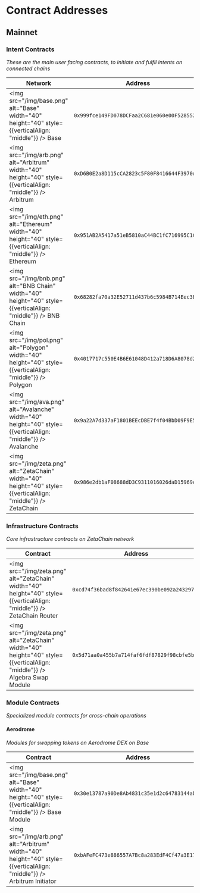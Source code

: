 # Contract Addresses

## Mainnet

### Intent Contracts

_These are the main user facing contracts, to initiate and fulfil intents on connected chains_

| Network | Address | Explorer |
| --- | --- | --- |
| <img src="/img/base.png" alt="Base" width="40" height="40" style={{verticalAlign: "middle"}} /> Base | `0x999fce149FD078DCFaa2C681e060e00F528552f4` | [View on BaseScan](https://basescan.org/address/0x999fce149FD078DCFaa2C681e060e00F528552f4) |
| <img src="/img/arb.png" alt="Arbitrum" width="40" height="40" style={{verticalAlign: "middle"}} /> Arbitrum | `0xD6B0E2a8D115cCA2823c5F80F8416644F3970dD2` | [View on Arbiscan](https://arbiscan.io/address/0xd6b0e2a8d115cca2823c5f80f8416644f3970dd2) |
| <img src="/img/eth.png" alt="Ethereum" width="40" height="40" style={{verticalAlign: "middle"}} /> Ethereum | `0x951AB2A5417a51eB5810aC44BC1fC716995C1CAB` | [View on Etherscan](https://etherscan.io/address/0x951ab2a5417a51eb5810ac44bc1fc716995c1cab) |
| <img src="/img/bnb.png" alt="BNB Chain" width="40" height="40" style={{verticalAlign: "middle"}} /> BNB Chain | `0x68282fa70a32E52711d437b6c5984B714Eec3ED0` | [View on BscScan](https://bscscan.com/address/0x68282fa70a32e52711d437b6c5984b714eec3ed0) |
| <img src="/img/pol.png" alt="Polygon" width="40" height="40" style={{verticalAlign: "middle"}} /> Polygon | `0x4017717c550E4B6E61048D412a718D6A8078d264` | [View on PolygonScan](https://polygonscan.com/address/0x4017717c550e4b6e61048d412a718d6a8078d264) |
| <img src="/img/ava.png" alt="Avalanche" width="40" height="40" style={{verticalAlign: "middle"}} /> Avalanche | `0x9a22A7d337aF1801BEEcDBE7f4f04BbD09F9E5bb` | [View on Snowtrace](https://snowtrace.io/address/0x9a22a7d337af1801beecdbe7f4f04bbd09f9e5bb) |
| <img src="/img/zeta.png" alt="ZetaChain" width="40" height="40" style={{verticalAlign: "middle"}} /> ZetaChain | `0x986e2db1aF08688dD3C9311016026daD15969e09` | [View on Blockscout](https://zetachain.blockscout.com/address/0x986e2db1af08688dd3c9311016026dad15969e09) |

### Infrastructure Contracts

_Core infrastructure contracts on ZetaChain network_

| Contract | Address | Explorer |
| --- | --- | --- |
| <img src="/img/zeta.png" alt="ZetaChain" width="40" height="40" style={{verticalAlign: "middle"}} /> ZetaChain Router | `0xcd74f36bad8f842641e67ec390be092a243297d6` | [View on Blockscout](https://zetachain.blockscout.com/address/0xcd74f36bad8f842641e67ec390be092a243297d6) |
| <img src="/img/zeta.png" alt="ZetaChain" width="40" height="40" style={{verticalAlign: "middle"}} /> Algebra Swap Module | `0x5d71aa0a455b7a714faf6fdf87829f98cbfe5bae` | [View on Blockscout](https://zetachain.blockscout.com/address/0x5d71aa0a455b7a714faf6fdf87829f98cbfe5bae) |

### Module Contracts

_Specialized module contracts for cross-chain operations_

#### Aerodrome

_Modules for swapping tokens on Aerodrome DEX on Base_

| Contract | Address | Explorer |
| --- | --- | --- |
| <img src="/img/base.png" alt="Base" width="40" height="40" style={{verticalAlign: "middle"}} /> Base Module | `0x30e13787a90De8Ab4831c35e1d2c64783144ab7a` | [View on BaseScan](https://basescan.org/address/0x30e13787a90De8Ab4831c35e1d2c64783144ab7a) |
| <img src="/img/arb.png" alt="Arbitrum" width="40" height="40" style={{verticalAlign: "middle"}} /> Arbitrum Initiator | `0xbAFeFC473e886557A7Bc8a283EdF4Cf47a3E17f9` | [View on Arbiscan](https://arbiscan.io/address/0xbAFeFC473e886557A7Bc8a283EdF4Cf47a3E17f9) |
